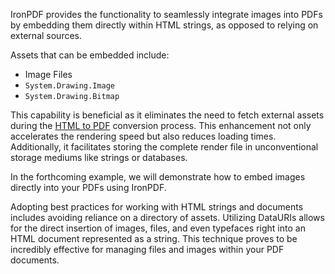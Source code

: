 IronPDF provides the functionality to seamlessly integrate images into PDFs by embedding them directly within HTML strings, as opposed to relying on external sources.

Assets that can be embedded include:

- Image Files
- `System.Drawing.Image`
- `System.Drawing.Bitmap`

This capability is beneficial as it eliminates the need to fetch external assets during the [HTML to PDF](https://ironpdf.com/tutorials/html-to-pdf/) conversion process. This enhancement not only accelerates the rendering speed but also reduces loading times. Additionally, it facilitates storing the complete render file in unconventional storage mediums like strings or databases.

In the forthcoming example, we will demonstrate how to embed images directly into your PDFs using IronPDF.

Adopting best practices for working with HTML strings and documents includes avoiding reliance on a directory of assets. Utilizing DataURIs allows for the direct insertion of images, files, and even typefaces right into an HTML document represented as a string. This technique proves to be incredibly effective for managing files and images within your PDF documents.